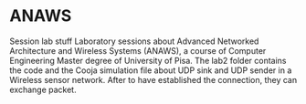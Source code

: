 # ANAWS
Session lab stuff
Laboratory sessions about Advanced Networked Architecture and Wireless Systems (ANAWS), a course of Computer Engineering Master degree
of University of Pisa.
The lab2 folder contains the code and the Cooja simulation file about UDP sink and UDP sender in a Wireless sensor network.
After to have established the connection, they can exchange packet. 

